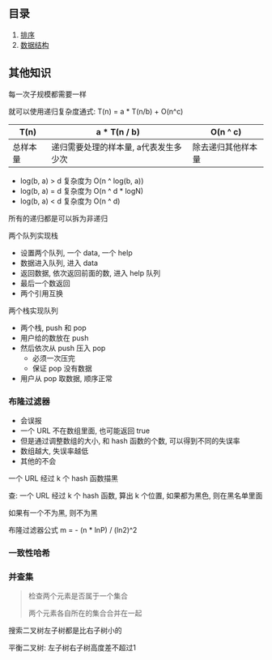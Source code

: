 ## 目录

1. [排序](./sort.md)
2. [数据结构](./数据结构.md)





## 其他知识

每一次子规模都需要一样

就可以使用递归复杂度通式: T(n) = a * T(n/b) + O(n^c)

| T(n)     | a * T(n / b)                          | O(n ^ c)           |
| -------- | ------------------------------------- | ------------------ |
| 总样本量 | 递归需要处理的样本量, a代表发生多少次 | 除去递归其他样本量 |

- log(b, a) > d 复杂度为 O(n ^ log(b, a))
- log(b, a) = d 复杂度为 O(n ^ d * logN)
- log(b, a) < d 复杂度为 O(n ^ d)

所有的递归都是可以拆为非递归



两个队列实现栈

- 设置两个队列, 一个 data, 一个 help
- 数据进入队列, 进入 data
- 返回数据, 依次返回前面的数, 进入 help 队列
- 最后一个数返回
- 两个引用互换

两个栈实现队列

- 两个栈, push 和 pop
- 用户给的数放在 push
- 然后依次从 push 压入 pop
  - 必须一次压完
  - 保证 pop 没有数据
- 用户从 pop 取数据, 顺序正常

### 布隆过滤器

- 会误报
- 一个 URL 不在数组里面, 也可能返回 true
- 但是通过调整数组的大小, 和 hash 函数的个数, 可以得到不同的失误率
- 数组越大, 失误率越低
- 其他的不会

一个 URL 经过 k 个 hash 函数描黑

查: 一个 URL 经过 k 个 hash 函数, 算出 k 个位置, 如果都为黑色, 则在黑名单里面

如果有一个不为黑, 则不为黑

布隆过滤器公式 m = - (n * lnP) / (ln2)^2

### 一致性哈希

### 并查集

> 检查两个元素是否属于一个集合
>
> 两个元素各自所在的集合合并在一起



搜索二叉树左子树都是比右子树小的

平衡二叉树: 左子树右子树高度差不超过1